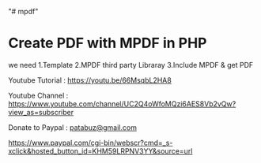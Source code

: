 "# mpdf" 


Create PDF with MPDF in PHP
=============================================================================================
we need 
1.Template
2.MPDF third party Libraray
3.Include MPDF & get PDF


Youtube Tutorial : https://youtu.be/66MsqbL2HA8

Youtube Channel : https://www.youtube.com/channel/UC2Q4oWfoMQzi6AES8Vb2vQw?view_as=subscriber


Donate to Paypal : patabuz@gmail.com

https://www.paypal.com/cgi-bin/webscr?cmd=_s-xclick&hosted_button_id=KHM59LRPNV3YY&source=url
